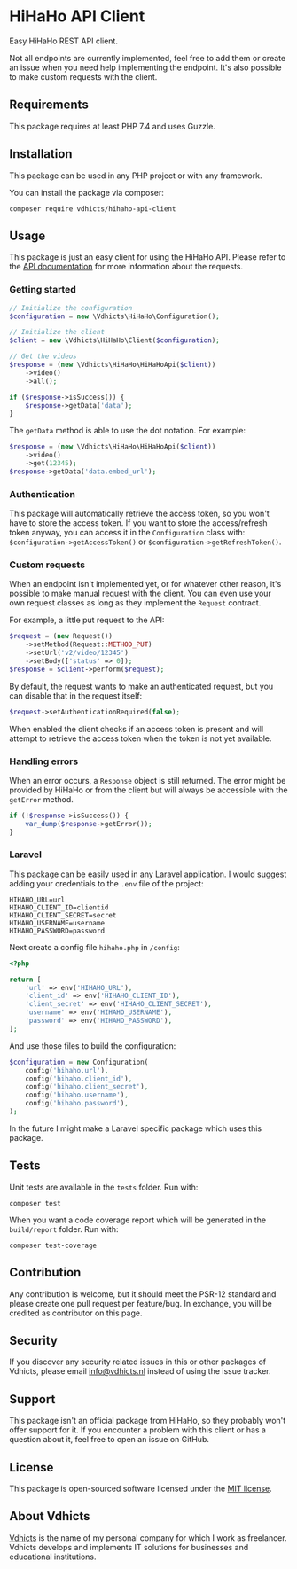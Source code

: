 # HiHaHo API Client

Easy HiHaHo REST API client. 

Not all endpoints are currently implemented, feel free to add them or create an issue when you need help implementing 
the endpoint. It's also possible to make custom requests with the client.

## Requirements

This package requires at least PHP 7.4 and uses Guzzle.

## Installation

This package can be used in any PHP project or with any framework.

You can install the package via composer:

`composer require vdhicts/hihaho-api-client`

## Usage

This package is just an easy client for using the HiHaHo API. Please refer to the
[API documentation](https://api-docs.hihaho.com/) for more information about the requests.

### Getting started

```php
// Initialize the configuration
$configuration = new \Vdhicts\HiHaHo\Configuration();

// Initialize the client
$client = new \Vdhicts\HiHaHo\Client($configuration);

// Get the videos
$response = (new \Vdhicts\HiHaHo\HiHaHoApi($client))
    ->video()
    ->all();

if ($response->isSuccess()) {
    $response->getData('data');
}
```

The `getData` method is able to use the dot notation. For example:

```php
$response = (new \Vdhicts\HiHaHo\HiHaHoApi($client))
    ->video()
    ->get(12345);
$response->getData('data.embed_url');
```

### Authentication

This package will automatically retrieve the access token, so you won't have to store the access token. If you want to 
store the access/refresh token anyway, you can access it in the `Configuration` class with: 
`$configuration->getAccessToken()` or `$configuration->getRefreshToken()`. 

### Custom requests

When an endpoint isn't implemented yet, or for whatever other reason, it's possible to make manual request with the 
client. You can even use your own request classes as long as they implement the `Request` contract.

For example, a little put request to the API:

```php
$request = (new Request())
    ->setMethod(Request::METHOD_PUT)
    ->setUrl('v2/video/12345')
    ->setBody(['status' => 0]);
$response = $client->perform($request);
```

By default, the request wants to make an authenticated request, but you can disable that in the request itself:

```php
$request->setAuthenticationRequired(false);
```

When enabled the client checks if an access token is present and will attempt to retrieve the access token when the 
token is not yet available.

### Handling errors

When an error occurs, a `Response` object is still returned. The error might be provided by HiHaHo or from the 
client but will always be accessible with the `getError` method.

```php
if (!$response->isSuccess()) {
    var_dump($response->getError());
}
```

### Laravel

This package can be easily used in any Laravel application. I would suggest adding your credentials to the `.env` file 
of the project:

```
HIHAHO_URL=url
HIHAHO_CLIENT_ID=clientid
HIHAHO_CLIENT_SECRET=secret
HIHAHO_USERNAME=username
HIHAHO_PASSWORD=password
```

Next create a config file `hihaho.php` in `/config`:

```php
<?php

return [
    'url' => env('HIHAHO_URL'),
    'client_id' => env('HIHAHO_CLIENT_ID'),
    'client_secret' => env('HIHAHO_CLIENT_SECRET'),
    'username' => env('HIHAHO_USERNAME'),
    'password' => env('HIHAHO_PASSWORD'),
];
```

And use those files to build the configuration:

```php
$configuration = new Configuration(
    config('hihaho.url'),
    config('hihaho.client_id'),
    config('hihaho.client_secret'),
    config('hihaho.username'),
    config('hihaho.password'),
);
```

In the future I might make a Laravel specific package which uses this package.

## Tests

Unit tests are available in the `tests` folder. Run with:

`composer test`

When you want a code coverage report which will be generated in the `build/report` folder. Run with:

`composer test-coverage`

## Contribution

Any contribution is welcome, but it should meet the PSR-12 standard and please create one pull request per feature/bug.
In exchange, you will be credited as contributor on this page.

## Security

If you discover any security related issues in this or other packages of Vdhicts, please email info@vdhicts.nl instead
of using the issue tracker.

## Support

This package isn't an official package from HiHaHo, so they probably won't offer support for it. If you encounter a
problem with this client or has a question about it, feel free to open an issue on GitHub.

## License

This package is open-sourced software licensed under the [MIT license](http://opensource.org/licenses/MIT).

## About Vdhicts

[Vdhicts](https://www.vdhicts.nl) is the name of my personal company for which I work as freelancer. Vdhicts develops
and implements IT solutions for businesses and educational institutions.
